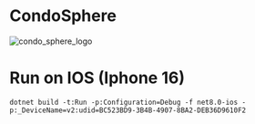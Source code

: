 # CondoSphere
![condo_sphere_logo](https://github.com/user-attachments/assets/6a201585-419a-43e7-affd-530005ce7343)

# Run on IOS (Iphone 16)
``` shell
dotnet build -t:Run -p:Configuration=Debug -f net8.0-ios -p:_DeviceName=v2:udid=BC523BD9-3B4B-4907-8BA2-DEB36D9610F2
```
